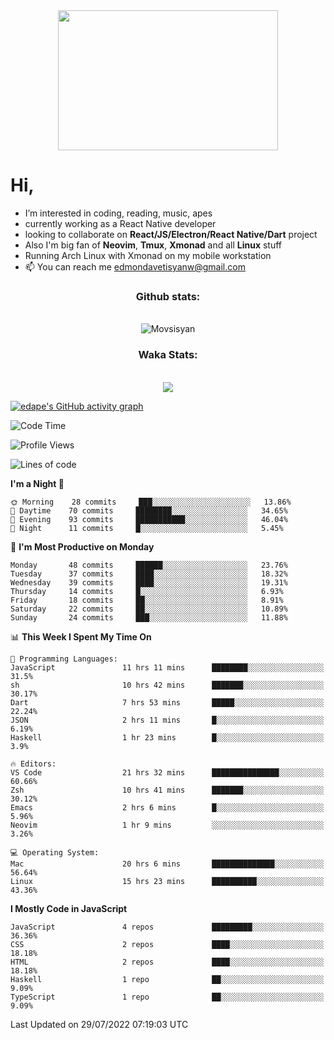 <div align="center"><kbd><img src="https://c.tenor.com/76XxFDBUu48AAAAC/frustrated-mad.gif" width="352" height="224"/></kbd></div>

#  Hi,
-  I’m interested in coding, reading, music, apes
-  currently working as a React Native developer
-  looking to collaborate on **React/JS/Electron/React Native/Dart** project
-  Also I'm big fan of **Neovim**, **Tmux**, **Xmonad** and all **Linux** stuff
-  Running Arch Linux with Xmonad on my mobile workstation
- 📫 You can reach me edmondavetisyanw@gmail.com

<div align="center">
  <h3>Github stats:</h3>
  <br>
  <img align="center" src="https://github-readme-streak-stats.herokuapp.com/?user=edavetisyan&theme=dark" alt="Movsisyan" />
</div>
<div align="center">
  <h3>Waka Stats:</h3>
  <br>
  <img src="https://github-readme-stats.vercel.app/api/wakatime?username=edape&theme=dark&layout=compact"></img>
</div>


[![edape's GitHub activity graph](https://activity-graph.herokuapp.com/graph?username=edavetisyan&&theme=xcode)](https://github.com/edavetisyan)

<!--START_SECTION:waka-->
![Code Time](http://img.shields.io/badge/Code%20Time-601%20hrs%2035%20mins-blue)

![Profile Views](http://img.shields.io/badge/Profile%20Views-310-blue)

![Lines of code](https://img.shields.io/badge/From%20Hello%20World%20I%27ve%20Written-2%20Million%20lines%20of%20code-blue)

**I'm a Night 🦉** 

```text
🌞 Morning    28 commits     ███░░░░░░░░░░░░░░░░░░░░░░   13.86% 
🌆 Daytime    70 commits     ████████░░░░░░░░░░░░░░░░░   34.65% 
🌃 Evening    93 commits     ███████████░░░░░░░░░░░░░░   46.04% 
🌙 Night      11 commits     █░░░░░░░░░░░░░░░░░░░░░░░░   5.45%

```
📅 **I'm Most Productive on Monday** 

```text
Monday       48 commits     ██████░░░░░░░░░░░░░░░░░░░   23.76% 
Tuesday      37 commits     ████░░░░░░░░░░░░░░░░░░░░░   18.32% 
Wednesday    39 commits     ████░░░░░░░░░░░░░░░░░░░░░   19.31% 
Thursday     14 commits     █░░░░░░░░░░░░░░░░░░░░░░░░   6.93% 
Friday       18 commits     ██░░░░░░░░░░░░░░░░░░░░░░░   8.91% 
Saturday     22 commits     ██░░░░░░░░░░░░░░░░░░░░░░░   10.89% 
Sunday       24 commits     ███░░░░░░░░░░░░░░░░░░░░░░   11.88%

```


📊 **This Week I Spent My Time On** 

```text
💬 Programming Languages: 
JavaScript               11 hrs 11 mins      ████████░░░░░░░░░░░░░░░░░   31.5% 
sh                       10 hrs 42 mins      ███████░░░░░░░░░░░░░░░░░░   30.17% 
Dart                     7 hrs 53 mins       █████░░░░░░░░░░░░░░░░░░░░   22.24% 
JSON                     2 hrs 11 mins       █░░░░░░░░░░░░░░░░░░░░░░░░   6.19% 
Haskell                  1 hr 23 mins        █░░░░░░░░░░░░░░░░░░░░░░░░   3.9%

🔥 Editors: 
VS Code                  21 hrs 32 mins      ███████████████░░░░░░░░░░   60.66% 
Zsh                      10 hrs 41 mins      ███████░░░░░░░░░░░░░░░░░░   30.12% 
Emacs                    2 hrs 6 mins        █░░░░░░░░░░░░░░░░░░░░░░░░   5.96% 
Neovim                   1 hr 9 mins         ░░░░░░░░░░░░░░░░░░░░░░░░░   3.26%

💻 Operating System: 
Mac                      20 hrs 6 mins       ██████████████░░░░░░░░░░░   56.64% 
Linux                    15 hrs 23 mins      ██████████░░░░░░░░░░░░░░░   43.36%

```

**I Mostly Code in JavaScript** 

```text
JavaScript               4 repos             █████████░░░░░░░░░░░░░░░░   36.36% 
CSS                      2 repos             ████░░░░░░░░░░░░░░░░░░░░░   18.18% 
HTML                     2 repos             ████░░░░░░░░░░░░░░░░░░░░░   18.18% 
Haskell                  1 repo              ██░░░░░░░░░░░░░░░░░░░░░░░   9.09% 
TypeScript               1 repo              ██░░░░░░░░░░░░░░░░░░░░░░░   9.09%

```



 Last Updated on 29/07/2022 07:19:03 UTC
<!--END_SECTION:waka-->
